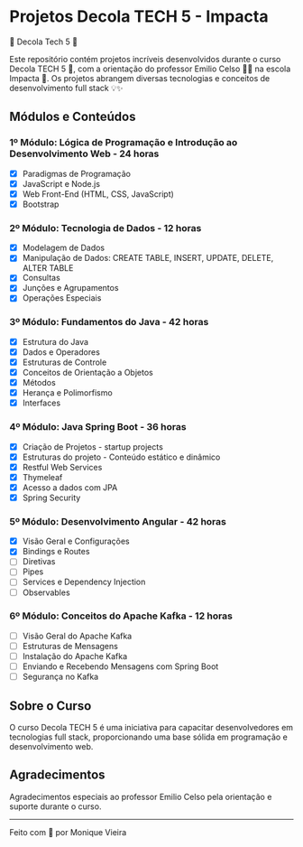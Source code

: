 # Projetos Decola TECH 5 - Impacta

🚀 Decola Tech 5 🧡

Este repositório contém projetos incríveis desenvolvidos durante o curso Decola TECH 5 🚀, com a orientação do professor Emilio Celso 👨‍🏫 na escola Impacta 🏫. Os projetos abrangem diversas tecnologias e conceitos de desenvolvimento full stack 💡✨

## Módulos e Conteúdos

### 1º Módulo: Lógica de Programação e Introdução ao Desenvolvimento Web - 24 horas

- [x] Paradigmas de Programação
- [x] JavaScript e Node.js
- [x] Web Front-End (HTML, CSS, JavaScript)
- [x] Bootstrap

### 2º Módulo: Tecnologia de Dados - 12 horas

- [x] Modelagem de Dados
- [x] Manipulação de Dados: CREATE TABLE, INSERT, UPDATE, DELETE, ALTER TABLE
- [x] Consultas
- [x] Junções e Agrupamentos
- [x] Operações Especiais

### 3º Módulo: Fundamentos do Java - 42 horas

- [x] Estrutura do Java
- [x] Dados e Operadores
- [x] Estruturas de Controle
- [x] Conceitos de Orientação a Objetos
- [x] Métodos
- [x] Herança e Polimorfismo
- [x] Interfaces

### 4º Módulo: Java Spring Boot - 36 horas

- [x] Criação de Projetos - startup projects
- [x] Estruturas do projeto - Conteúdo estático e dinâmico
- [x] Restful Web Services
- [x] Thymeleaf
- [x] Acesso a dados com JPA
- [x] Spring Security

### 5º Módulo: Desenvolvimento Angular - 42 horas

- [x] Visão Geral e Configurações
- [x] Bindings e Routes
- [ ] Diretivas
- [ ] Pipes
- [ ] Services e Dependency Injection
- [ ] Observables

### 6º Módulo: Conceitos do Apache Kafka - 12 horas

- [ ] Visão Geral do Apache Kafka
- [ ] Estruturas de Mensagens
- [ ] Instalação do Apache Kafka
- [ ] Enviando e Recebendo Mensagens com Spring Boot
- [ ] Segurança no Kafka

## Sobre o Curso

O curso Decola TECH 5 é uma iniciativa para capacitar desenvolvedores em tecnologias full stack, proporcionando uma base sólida em programação e desenvolvimento web.

## Agradecimentos

Agradecimentos especiais ao professor Emilio Celso pela orientação e suporte durante o curso.

---

Feito com 💜 por Monique Vieira
